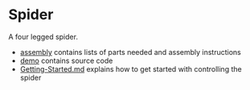 # Spider
A four legged spider.
* [assembly](assembly) contains lists of parts needed and assembly instructions
* [demo](demo) contains source code
* [Getting-Started.md](Getting-Started.md) explains how to get started with controlling the spider

